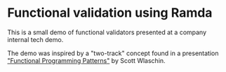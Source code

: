 # Functional validation using Ramda
This is a small demo of functional validators presented at a company internal
tech demo.

The demo was inspired by a "two-track" concept found in a presentation
["Functional Programming Patterns"](http://www.slideshare.net/ScottWlaschin/fp-patterns-buildstufflt)
by Scott Wlaschin.

